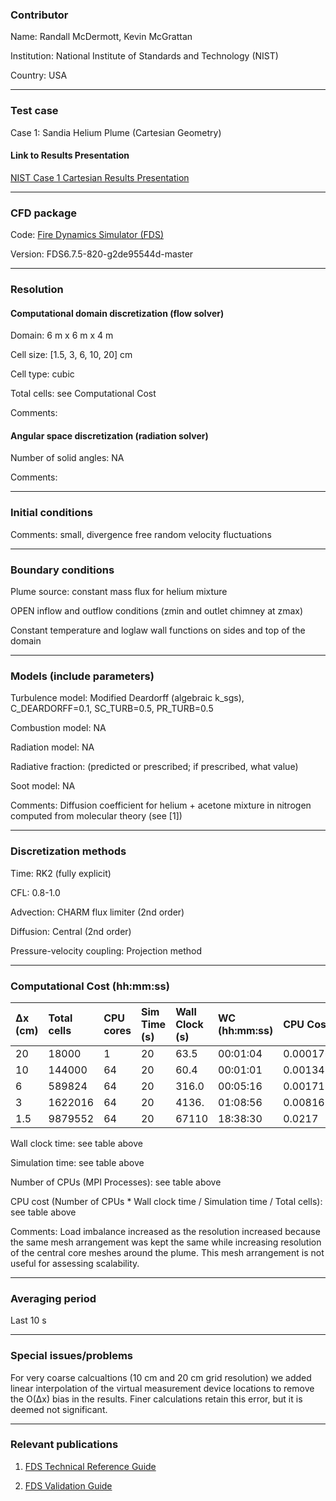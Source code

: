 ### Contributor
Name: Randall McDermott, Kevin McGrattan

Institution: National Institute of Standards and Technology (NIST)

Country: USA

------------------

### Test case

Case 1: Sandia Helium Plume (Cartesian Geometry)

#### Link to Results Presentation

[NIST Case 1 Cartesian Results Presentation](https://github.com/MaCFP/macfp-db/releases/download/macfp-2.0/NIST_Sandia_Helium_Plume.pdf)

------------------

### CFD package

Code: [Fire Dynamics Simulator (FDS)](https://github.com/firemodels/fds)

Version: FDS6.7.5-820-g2de95544d-master

------------------

### Resolution

#### Computational domain discretization (flow solver)

Domain:  6 m x 6 m x 4 m  

Cell size: [1.5, 3, 6, 10, 20] cm

Cell type: cubic

Total cells: see Computational Cost

Comments:

#### Angular space discretization (radiation solver)

Number of solid angles: NA

Comments:

------------------

### Initial conditions

Comments: small, divergence free random velocity fluctuations

------------------

### Boundary conditions

Plume source: constant mass flux for helium mixture  

OPEN inflow and outflow conditions  (zmin and outlet chimney at zmax)

Constant temperature and loglaw wall functions on sides and top of the domain

------------------

### Models (include parameters)

Turbulence model: Modified Deardorff (algebraic k_sgs), C_DEARDORFF=0.1, SC_TURB=0.5, PR_TURB=0.5

Combustion model: NA

Radiation model: NA

Radiative fraction: (predicted or prescribed; if prescribed, what value)

Soot model: NA

Comments: Diffusion coefficient for helium + acetone mixture in nitrogen computed from molecular theory (see [1])

------------------

### Discretization methods

Time: RK2 (fully explicit)

CFL: 0.8-1.0

Advection: CHARM flux limiter (2nd order)

Diffusion: Central (2nd order)

Pressure-velocity coupling: Projection method

------------------

### Computational Cost (hh:mm:ss)

| ∆x (cm) | Total cells | CPU cores | Sim Time (s) | Wall Clock (s) | WC (hh:mm:ss) | CPU Cost |
| :-------| :-----------| :-------- | :----------- | :------------- | :------------ | :------- |
| 20      | 18000       | 1         | 20           | 63.5           | 00:01:04      | 0.000176 |
| 10      | 144000      | 64        | 20           | 60.4           | 00:01:01      | 0.00134  |
| 6       | 589824      | 64        | 20           | 316.0          | 00:05:16      | 0.00171  |
| 3       | 1622016     | 64        | 20           | 4136.          | 01:08:56      | 0.00816  |
| 1.5     | 9879552     | 64        | 20           | 67110          | 18:38:30      | 0.0217   |

Wall clock time: see table above

Simulation time: see table above

Number of CPUs (MPI Processes): see table above

CPU cost (Number of CPUs * Wall clock time / Simulation time / Total cells): see table above

Comments: Load imbalance increased as the resolution increased because the same mesh arrangement was kept the same while increasing resolution of the central core meshes around the plume.  This mesh arrangement is not useful for assessing scalability.

------------------

### Averaging period

Last 10 s

------------------

### Special issues/problems

For very coarse calcualtions (10 cm and 20 cm grid resolution) we added linear interpolation of the virtual measurement device locations to remove the O(∆x) bias in the results.  Finer calculations retain this error, but it is deemed not significant.

------------------

### Relevant publications

1. [FDS Technical Reference Guide](https://github.com/firemodels/fds/releases)

2. [FDS Validation Guide](https://github.com/firemodels/fds/releases)

